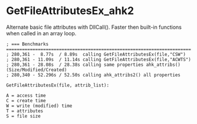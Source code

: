 # GetFileAttributesEx_ahk2
Alternate basic file attributes with DllCall().  Faster then built-in functions when called in an array loop.

```
; === Benchmarks ======================================================================
; 280,361 -  8.77s  / 8.89s  calling GetFileAttributesEx(file,"CSW")
; 280,361 - 11.09s  / 11.14s calling GetFileAttributesEx(file,"ACWTS")
; 280,361 - 28.08s  / 28.38s calling same properties ahk_attribs() (Size/Modified/Created)
; 280,340 - 52.296s / 52.50s calling ahk_attribs2() all properties

GetFileAttributesEx(file, attrib_list):

A = access time
C = create time
W = write (modified) time
T = attributes
S = file size
```